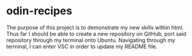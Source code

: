 # odin-recipes
The purpose of this project is to demonstrate my new skills within html. Thus far I should be able to create a new repository on GitHub, port said repository through my terminal onto Ubuntu. Navigating through my terminal, I can enter VSC in order to update my README file.